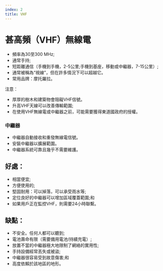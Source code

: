 ```yaml
---
index: 2
title: VHF
---
```

# 甚高頻（VHF）無線電

*   頻率為30至300 MHz;
*   通常手持;
*   短距離通信（手機到手機，2-5公里;手機到基座，移動或中繼器，7-15公里）;
*   通常被稱為“視線”，但在許多情況下可以超越它。
*   常用品牌：摩托羅拉。

注意：

*   厚厚的樹木和建築物會阻礙VHF信號。
*   升高VHF天線可以改善傳輸範圍;
*   在使用VHF無線電或中繼器之前，可能需要獲得東道國政府的授權。

### 中繼器

*   中繼器自動接收和重發無線電信號。
*   安裝中繼器以擴展範圍。
*   中繼器系統可靠且幾乎不需要維護。

## 好處：

*   相當便宜;
*   方便使用的;
*   堅固耐用：可以掉落，可以承受雨水等;
*   定位良好的中繼器可以增加區域覆蓋範圍;和
*   如果用戶正在監控VHF，則需要24小時聯繫。

## 缺點：

*   不安全。任何人都可以聽到;
*   電池壽命有限（需要備用電池/持續充電）;
*   放置不當的中繼器極大地限制了網絡的實用性;
*   手持設備經常丟失或被盜;
*   中繼器很容易受到故意傷害;和
*   高度依賴於該地區的地形。